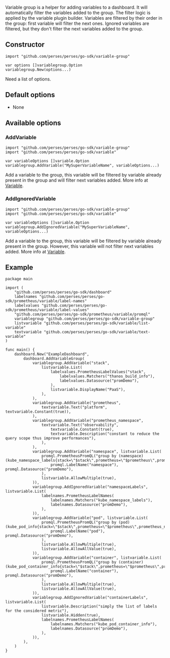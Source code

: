 Variable group is a helper for adding variables to a dashboard.
It will automatically filter the variables added to the group.
The filter logic is applied by the variable plugin builder.
Variables are filtered by their order in the group: first variable will filter the next ones.
Ignored variables are filtered, but they don't filter the next variables added to the group.

## Constructor

```golang
import "github.com/perses/perses/go-sdk/variable-group"

var options []variablegroup.Option
variablegroup.New(options...)
```

Need a list of options.

## Default options

- None

## Available options

### AddVariable

```golang
import "github.com/perses/perses/go-sdk/variable-group"
import "github.com/perses/perses/go-sdk/variable"

var variableOptions []variable.Option
variablegroup.AddVariable("MySuperVariableName", variableOptions...)
```

Add a variable to the group, this variable will be filtered by variable already present in the group and will filter next variables added.
More info at [Variable](variablebuilder.md).

### AddIgnoredVariable

```golang
import "github.com/perses/perses/go-sdk/variable-group"
import "github.com/perses/perses/go-sdk/variable"

var variableOptions []variable.Option
variablegroup.AddIgnoredVariable("MySuperVariableName", variableOptions...)
```

Add a variable to the group, this variable will be filtered by variable already present in the group.
However, this variable will not filter next variables added. More info at [Variable](variablebuilder.md).

## Example

```golang
package main

import (
	"github.com/perses/perses/go-sdk/dashboard"
	labelnames "github.com/perses/perses/go-sdk/prometheus/variable/label-names"
	labelvalues "github.com/perses/perses/go-sdk/prometheus/variable/label-values"
	"github.com/perses/perses/go-sdk/prometheus/variable/promql"
	variablegroup "github.com/perses/perses/go-sdk/variable-group"
	listvariable "github.com/perses/perses/go-sdk/variable/list-variable"
	textvariable "github.com/perses/perses/go-sdk/variable/text-variable"
)

func main() {
	dashboard.New("ExampleDashboard",
		dashboard.AddVariableGroup(
			variablegroup.AddVariable("stack",
				listvariable.List(
					labelvalues.PrometheusLabelValues("stack",
						labelvalues.Matchers("thanos_build_info"),
						labelvalues.Datasource("promDemo"),
					),
					listvariable.DisplayName("PaaS"),
				),
			),
			variablegroup.AddVariable("prometheus",
				textvariable.Text("platform", textvariable.Constant(true)),
			),
			variablegroup.AddVariable("prometheus_namespace",
				textvariable.Text("observability",
					textvariable.Constant(true),
					textvariable.Description("constant to reduce the query scope thus improve performances"),
				),
			),
			variablegroup.AddVariable("namespace", listvariable.List(
				promql.PrometheusPromQL("group by (namespace) (kube_namespace_labels{stack=\"$stack\",prometheus=\"$prometheus\",prometheus_namespace=\"$prometheus_namespace\"})",
					promql.LabelName("namespace"), promql.Datasource("promDemo"),
				),
				listvariable.AllowMultiple(true),
			)),
			variablegroup.AddIgnoredVariable("namespaceLabels", listvariable.List(
				labelnames.PrometheusLabelNames(
					labelnames.Matchers("kube_namespace_labels"),
					labelnames.Datasource("promDemo"),
				),
			)),
			variablegroup.AddVariable("pod", listvariable.List(
				promql.PrometheusPromQL("group by (pod) (kube_pod_info{stack=\"$stack\",prometheus=\"$prometheus\",prometheus_namespace=\"$prometheus_namespace\",namespace=\"$namespace\"})",
					promql.LabelName("pod"), promql.Datasource("promDemo"),
				),
				listvariable.AllowMultiple(true),
				listvariable.AllowAllValue(true),
			)),
			variablegroup.AddVariable("container", listvariable.List(
				promql.PrometheusPromQL("group by (container) (kube_pod_container_info{stack=\"$stack\",prometheus=\"$prometheus\",prometheus_namespace=\"$prometheus_namespace\",namespace=\"$namespace\",pod=\"$pod\"})",
					promql.LabelName("container"), promql.Datasource("promDemo"),
				),
				listvariable.AllowMultiple(true),
				listvariable.AllowAllValue(true),
			)),
			variablegroup.AddIgnoredVariable("containerLabels", listvariable.List(
				listvariable.Description("simply the list of labels for the considered metric"),
				listvariable.Hidden(true),
				labelnames.PrometheusLabelNames(
					labelnames.Matchers("kube_pod_container_info"),
					labelnames.Datasource("promDemo"),
				),
			)),
		),
	)
}

```